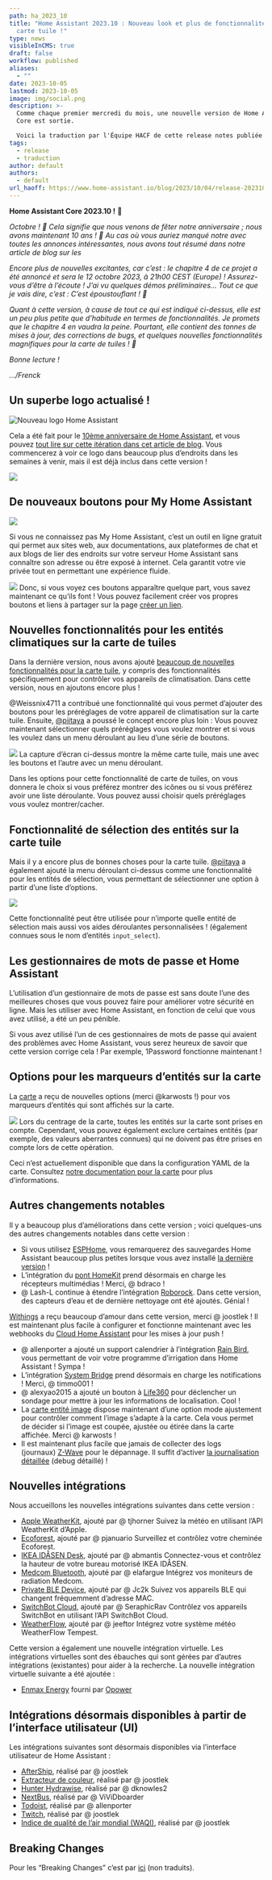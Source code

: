 ```yaml
---
path: ha_2023_10
title: "Home Assistant 2023.10 : Nouveau look et plus de fonctionnalités pour la
  carte tuile !"
type: news
visibleInCMS: true
draft: false
workflow: published
aliases:
  - ""
date: 2023-10-05
lastmod: 2023-10-05
image: img/social.png
description: >-
  Comme chaque premier mercredi du mois, une nouvelle version de Home Assistant
  Core est sortie.

  Voici la traduction par l'Équipe HACF de cette release notes publiée par Nabu Casa.
tags:
  - release
  - traduction
author: default
authors:
  - default
url_haoff: https://www.home-assistant.io/blog/2023/10/04/release-202310/
---
```

**Home Assistant Core 2023.10 !** 🎉

_Octobre ! 🎃 Cela signifie que nous venons de fêter notre anniversaire ; nous avons maintenant 10 ans ! 🎂 Au cas où vous auriez manqué notre  avec toutes les annonces intéressantes, nous avons tout résumé dans notre article de blog sur les_

_Encore plus de nouvelles excitantes, car c’est  : le chapitre 4 de ce projet a été annoncé et sera  le 12 octobre 2023, à 21h00 CEST (Europe) ! Assurez-vous d’être à l’écoute ! J’ai vu quelques démos préliminaires… Tout ce que je vais dire, c’est : C’est époustouflant ! 🤯_

_Quant à cette version, à cause de tout ce qui est indiqué ci-dessus, elle est un peu plus petite que d’habitude en termes de fonctionnalités. Je promets que le chapitre 4 en vaudra la peine. Pourtant, elle contient des tonnes de mises à jour, des corrections de bugs, et quelques nouvelles fonctionnalités magnifiques pour la carte de tuiles ! 🤩_

_Bonne lecture !_

_…/Frenck_

## Un superbe logo actualisé !

![Nouveau logo Home Assistant](img/logo.png)

Cela a été fait pour le [10ème anniversaire de Home Assistant](https://www.home-assistant.io/blog/2023/09/17/10-years-home-assistant/), et vous pouvez [tout lire sur cette itération dans cet article de blog](https://www.home-assistant.io/blog/2023/09/17/a-refreshed-logo-for-home-assistant/). Vous commencerez à voir ce logo dans beaucoup plus d’endroits dans les semaines à venir, mais il est déjà inclus dans cette version !

![](img/logo2.png)

## De nouveaux boutons pour My Home Assistant

![](img/logo2.svg)

Si vous ne connaissez pas My Home Assistant, c’est un outil en ligne gratuit qui permet aux sites web, aux documentations, aux plateformes de chat et aux blogs de lier des endroits sur votre serveur Home Assistant sans connaître son adresse ou être exposé à internet. Cela garantit votre vie privée tout en permettant une expérience fluide.

![](img/logo3.svg) Donc, si vous voyez ces boutons apparaître quelque part, vous savez maintenant ce qu’ils font ! Vous pouvez facilement créer vos propres boutons et liens à partager sur la page [créer un lien](https://my.home-assistant.io/create-link/).

## Nouvelles fonctionnalités pour les entités climatiques sur la carte de tuiles

Dans la dernière version, nous avons ajouté [beaucoup de nouvelles fonctionnalités pour la carte tuile](https://www.home-assistant.io/blog/2023/09/06/release-20239/#lots-of-new-tile-features), y compris des fonctionnalités spécifiquement pour contrôler vos appareils de climatisation. Dans cette version, nous en ajoutons encore plus !

@Weissnix4711 a contribué une fonctionnalité qui vous permet d’ajouter des boutons pour les préréglages de votre appareil de climatisation sur la carte tuile. Ensuite, [@piitaya](https://forum.hacf.fr/u/piitaya) a poussé le concept encore plus loin : Vous pouvez maintenant sélectionner quels préréglages vous voulez montrer et si vous les voulez dans un menu déroulant au lieu d’une série de boutons.

![](img/climate.png) La capture d’écran ci-dessus montre la même carte tuile, mais une avec les boutons et l’autre avec un menu déroulant.

Dans les options pour cette fonctionnalité de carte de tuiles, on vous donnera le choix si vous préférez montrer des icônes ou si vous préférez avoir une liste déroulante. Vous pouvez aussi choisir quels préréglages vous voulez montrer/cacher.

## Fonctionnalité de sélection des entités sur la carte tuile

Mais il y a encore plus de bonnes choses pour la carte tuile. [@piitaya](https://forum.hacf.fr/u/piitaya) a également ajouté la menu déroulant ci-dessus comme une fonctionnalité pour les entités de sélection, vous permettant de sélectionner une option à partir d’une liste d’options.

![](img/selection.png)

Cette fonctionnalité peut être utilisée pour n’importe quelle entité de sélection mais aussi vos aides déroulantes personnalisées ! (également connues sous le nom d’entités `input_select`).

## Les gestionnaires de mots de passe et Home Assistant

L’utilisation d’un gestionnaire de mots de passe est sans doute l’une des meilleures choses que vous pouvez faire pour améliorer votre sécurité en ligne. Mais les utiliser avec Home Assistant, en fonction de celui que vous avez utilisé, a été un peu pénible.

Si vous avez utilisé l’un de ces gestionnaires de mots de passe qui avaient des problèmes avec Home Assistant, vous serez heureux de savoir que cette version corrige cela ! Par exemple, 1Password fonctionne maintenant !

## Options pour les marqueurs d’entités sur la carte

La [carte](https://www.home-assistant.io/dashboards/map/) a reçu de nouvelles options (merci @karwosts !) pour vos marqueurs d’entités qui sont affichés sur la carte.

![](img/marqueur.png) Lors du centrage de la carte, toutes les entités sur la carte sont prises en compte. Cependant, vous pouvez également exclure certaines entités (par exemple, des valeurs aberrantes connues) qui ne doivent pas être prises en compte lors de cette opération.

Ceci n’est actuellement disponible que dans la configuration YAML de la carte. Consultez [notre documentation pour la carte](https://www.home-assistant.io/dashboards/map/#label_mode) pour plus d’informations.

## Autres changements notables

Il y a beaucoup plus d’améliorations dans cette version ; voici quelques-uns des autres changements notables dans cette version :

- Si vous utilisez [ESPHome](https://esphome.io/), vous remarquerez des sauvegardes Home Assistant beaucoup plus petites lorsque vous avez installé [la dernière version](https://esphome.io/changelog/2023.9.0.html#esphome-2023-9-0-27th-september-2023) !
- L’intégration du [pont HomeKit](https://www.home-assistant.io/integrations/homekit) prend désormais en charge les récepteurs multimédias ! Merci, @ bdraco !
- @ Lash-L continue à étendre l’intégration [Roborock](https://www.home-assistant.io/integrations/roborock). Dans cette version, des capteurs d’eau et de dernière nettoyage ont été ajoutés. Génial !

[Withings](https://www.home-assistant.io/integrations/withings) a reçu beaucoup d’amour dans cette version, merci @ joostlek ! Il est maintenant plus facile à configurer et fonctionne maintenant avec les webhooks du [Cloud Home Assistant](https://www.nabucasa.com/) pour les mises à jour push !

- @ allenporter a ajouté un support calendrier à l’intégration [Rain Bird](https://www.home-assistant.io/integrations/rainbird), vous permettant de voir votre programme d’irrigation dans Home Assistant ! Sympa !
- L’intégration [System Bridge](https://www.home-assistant.io/integrations/system_bridge) prend désormais en charge les notifications ! Merci, @ timmo001 !
- @ alexyao2015 a ajouté un bouton à [Life360](https://www.home-assistant.io/integrations/life360) pour déclencher un sondage pour mettre à jour les informations de localisation. Cool !
- La [carte entité image](https://www.home-assistant.io/dashboards/picture-entity/) dispose maintenant d’une option mode ajustement pour contrôler comment l’image s’adapte à la carte. Cela vous permet de décider si l’image est coupée, ajustée ou étirée dans la carte affichée. Merci @ karwosts !
- Il est maintenant plus facile que jamais de collecter des logs (journaux) [Z-Wave](https://www.home-assistant.io/integrations/zwave_js) pour le dépannage. Il suffit d’activer [la journalisation détaillée](https://www.home-assistant.io/integrations/zwave_js#how-do-i-access-the-z-wave-logs) (debug détaillé) !

## Nouvelles intégrations

Nous accueillons les nouvelles intégrations suivantes dans cette version :

- [Apple WeatherKit](https://www.home-assistant.io/integrations/weatherkit), ajouté par @ tjhorner Suivez la météo en utilisant l’API WeatherKit d’Apple.
- [Ecoforest](https://www.home-assistant.io/integrations/ecoforest), ajouté par @ pjanuario Surveillez et contrôlez votre cheminée Ecoforest.
- [IKEA IDÅSEN Desk](https://www.home-assistant.io/integrations/idasen_desk), ajouté par @ abmantis Connectez-vous et contrôlez la hauteur de votre bureau motorisé IKEA IDÅSEN.
- [Medcom Bluetooth](https://www.home-assistant.io/integrations/medcom_ble), ajouté par @ elafargue Intégrez vos moniteurs de radiation Medcom.
- [Private BLE Device](https://www.home-assistant.io/integrations/private_ble_device), ajouté par @ Jc2k Suivez vos appareils BLE qui changent fréquemment d’adresse MAC.
- [SwitchBot Cloud](https://www.home-assistant.io/integrations/switchbot_cloud), ajouté par @ SeraphicRav Contrôlez vos appareils SwitchBot en utilisant l’API SwitchBot Cloud.
- [WeatherFlow](https://www.home-assistant.io/integrations/weatherflow), ajouté par @ jeeftor Intégrez votre système météo WeatherFlow Tempest.

Cette version a également une nouvelle intégration virtuelle. Les intégrations virtuelles sont des ébauches qui sont gérées par d’autres intégrations (existantes) pour aider à la recherche. La nouvelle intégration virtuelle suivante a été ajoutée :

- [Enmax Energy](https://www.home-assistant.io/integrations/enmax) fourni par [Opower](https://www.home-assistant.io/integrations/opower)

## Intégrations désormais disponibles à partir de l’interface utilisateur (UI)

Les intégrations suivantes sont désormais disponibles via l’interface utilisateur de Home Assistant :

- [AfterShip](https://www.home-assistant.io/integrations/aftership), réalisé par @ joostlek
- [Extracteur de couleur](https://www.home-assistant.io/integrations/color_extractor), réalisé par @ joostlek
- [Hunter Hydrawise](https://www.home-assistant.io/integrations/hydrawise), réalisé par @ dknowles2
- [NextBus](https://www.home-assistant.io/integrations/nextbus), réalisé par @ ViViDboarder
- [Todoist](https://www.home-assistant.io/integrations/todoist), réalisé par @ allenporter
- [Twitch](https://www.home-assistant.io/integrations/twitch), réalisé par @ joostlek
- [Indice de qualité de l’air mondial (WAQI)](https://www.home-assistant.io/integrations/waqi), réalisé par @ joostlek

## Breaking Changes

Pour les “Breaking Changes” c’est par [ici](https://www.home-assistant.io/blog/2023/10/04/release-202310/#breaking-changes) (non traduits).
